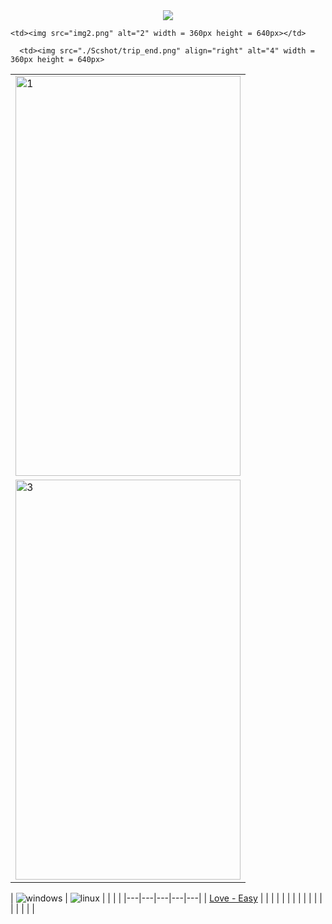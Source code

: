 <p align="center">
  <br><br>
  <img src="https://user-images.githubusercontent.com/98056797/152461595-df4e796c-a2ef-4766-8321-080bc84b60d6.png">
</p>


<table>
  <tr>
    <td> <img src="https://user-images.githubusercontent.com/98056797/152462312-ccc713db-834e-4831-b2a1-f30acb093f16.png"  alt="1" width = 360px height = 640px ></td>

    <td><img src="img2.png" alt="2" width = 360px height = 640px></td>
   </tr> 
   <tr>
      <td><img src="./Scshot/cab_arrived.png" alt="3" width = 360px height = 640px></td>

      <td><img src="./Scshot/trip_end.png" align="right" alt="4" width = 360px height = 640px>
  </td>
  </tr>
</table>

| ![windows](https://user-images.githubusercontent.com/98056797/152462312-ccc713db-834e-4831-b2a1-f30acb093f16.png)  | ![linux](https://user-images.githubusercontent.com/98056797/152462676-0b0146c4-2f27-432c-a721-a1aaaf3d8ae3.png)
  |   |   |   |
|---|---|---|---|---|
| [Love - Easy](https://gl0wyy.github.io/LetsHack/love-windows)  |   |   |   |   |
|   |   |   |   |   |
|   |   |   |   |   |



